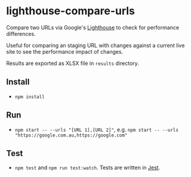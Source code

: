 # lighthouse-compare-urls

Compare two URLs via Google's [Lighthouse](https://github.com/GoogleChrome/lighthouse) to check for performance differences.

Useful for comparing an staging URL with changes against a current live site to see the performance impact of changes.

Results are exported as XLSX file in `results` directory.

## Install

- `npm install`

## Run

- `npm start -- --urls "[URL 1],[URL 2]"`, e.g. `npm start -- --urls "https://google.com.au,https://google.com"`

## Test

- `npm test` and `npm run test:watch`. Tests are written in [Jest](https://jestjs.io).